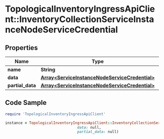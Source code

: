 # TopologicalInventoryIngressApiClient::InventoryCollectionServiceInstanceNodeServiceCredential

## Properties

Name | Type | Description | Notes
------------ | ------------- | ------------- | -------------
**name** | **String** |  | 
**data** | [**Array&lt;ServiceInstanceNodeServiceCredential&gt;**](ServiceInstanceNodeServiceCredential.md) |  | [optional] 
**partial_data** | [**Array&lt;ServiceInstanceNodeServiceCredential&gt;**](ServiceInstanceNodeServiceCredential.md) |  | [optional] 

## Code Sample

```ruby
require 'TopologicalInventoryIngressApiClient'

instance = TopologicalInventoryIngressApiClient::InventoryCollectionServiceInstanceNodeServiceCredential.new(name: null,
                                 data: null,
                                 partial_data: null)
```


